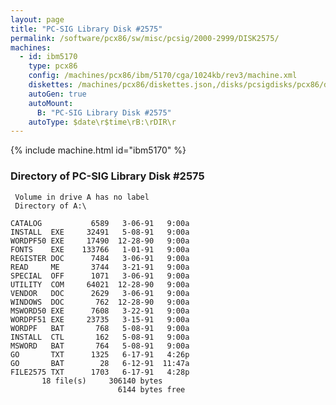 ```yaml
---
layout: page
title: "PC-SIG Library Disk #2575"
permalink: /software/pcx86/sw/misc/pcsig/2000-2999/DISK2575/
machines:
  - id: ibm5170
    type: pcx86
    config: /machines/pcx86/ibm/5170/cga/1024kb/rev3/machine.xml
    diskettes: /machines/pcx86/diskettes.json,/disks/pcsigdisks/pcx86/diskettes.json
    autoGen: true
    autoMount:
      B: "PC-SIG Library Disk #2575"
    autoType: $date\r$time\rB:\rDIR\r
---
```


{% include machine.html id="ibm5170" %}

### Directory of PC-SIG Library Disk #2575

     Volume in drive A has no label
     Directory of A:\

    CATALOG           6589   3-06-91   9:00a
    INSTALL  EXE     32491   5-08-91   9:00a
    WORDPF50 EXE     17490  12-28-90   9:00a
    FONTS    EXE    133766   1-01-91   9:00a
    REGISTER DOC      7484   3-06-91   9:00a
    READ     ME       3744   3-21-91   9:00a
    SPECIAL  OFF      1071   3-06-91   9:00a
    UTILITY  COM     64021  12-28-90   9:00a
    VENDOR   DOC      2629   3-06-91   9:00a
    WINDOWS  DOC       762  12-28-90   9:00a
    MSWORD50 EXE      7608   3-22-91   9:00a
    WORDPF51 EXE     23735   3-15-91   9:00a
    WORDPF   BAT       768   5-08-91   9:00a
    INSTALL  CTL       162   5-08-91   9:00a
    MSWORD   BAT       764   5-08-91   9:00a
    GO       TXT      1325   6-17-91   4:26p
    GO       BAT        28   6-12-91  11:47a
    FILE2575 TXT      1703   6-17-91   4:28p
           18 file(s)     306140 bytes
                            6144 bytes free
